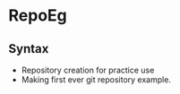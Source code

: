 # RepoEg
## Syntax

* Repository creation for practice use 
* Making first ever git repository example.

